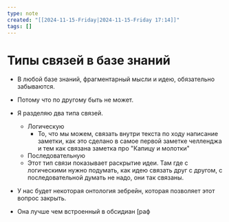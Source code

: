 ```yaml
---
type: note
created: "[[2024-11-15-Friday|2024-11-15-Friday 17:14]]"
tags: []
---
```

#  Типы связей в базе знаний

- В любой базе знаний, фрагментарный мысли и идею, обязательно забываются.  
- Потому что по другому быть не может.  
- Я разделяю два типа связей.  
	- Логическую  
		- То, что мы можем, связать внутри текста по ходу написание заметки, как это сделано в самое первой заметке челленджа и тем как связана заметка про  "Капицу и молотки"  
	- Последовательную
	- ﻿﻿Этот тип связи показывает раскрытие идеи. Там где с логическими нужно подумать, как идею связать друг с другом, с последовательной думать не надо, они так связаны.

- ﻿﻿У нас будет некоторая онтология зебрейн, которая позволяет этот вопрос закрыть.

- ﻿﻿Она лучше чем встроенный в обсидиан [раф